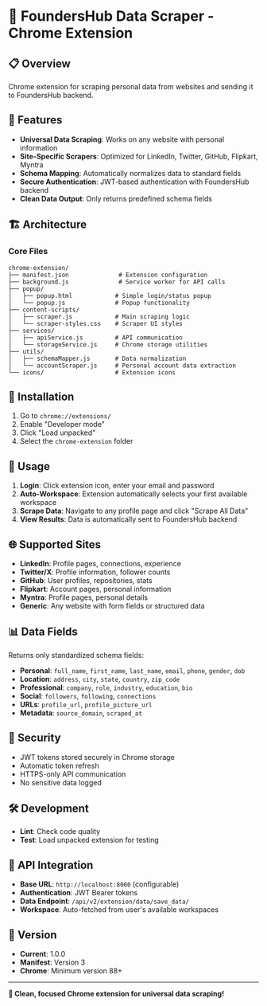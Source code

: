 # 🔧 **FoundersHub Data Scraper - Chrome Extension**

## 📋 **Overview**

Chrome extension for scraping personal data from websites and sending it to FoundersHub backend.

## 🎯 **Features**

- **Universal Data Scraping**: Works on any website with personal information
- **Site-Specific Scrapers**: Optimized for LinkedIn, Twitter, GitHub, Flipkart, Myntra
- **Schema Mapping**: Automatically normalizes data to standard fields
- **Secure Authentication**: JWT-based authentication with FoundersHub backend
- **Clean Data Output**: Only returns predefined schema fields

## 🏗️ **Architecture**

### **Core Files**

```
chrome-extension/
├── manifest.json              # Extension configuration
├── background.js              # Service worker for API calls
├── popup/
│   ├── popup.html            # Simple login/status popup
│   └── popup.js              # Popup functionality
├── content-scripts/
│   ├── scraper.js            # Main scraping logic
│   └── scraper-styles.css    # Scraper UI styles
├── services/
│   ├── apiService.js         # API communication
│   └── storageService.js     # Chrome storage utilities
├── utils/
│   ├── schemaMapper.js       # Data normalization
│   └── accountScraper.js     # Personal account data extraction
└── icons/                    # Extension icons
```

## 🔧 **Installation**

1. Go to `chrome://extensions/`
2. Enable "Developer mode"
3. Click "Load unpacked"
4. Select the `chrome-extension` folder

## 🚀 **Usage**

1. **Login**: Click extension icon, enter your email and password
2. **Auto-Workspace**: Extension automatically selects your first available workspace
3. **Scrape Data**: Navigate to any profile page and click "Scrape All Data"
4. **View Results**: Data is automatically sent to FoundersHub backend

## 🌐 **Supported Sites**

- **LinkedIn**: Profile pages, connections, experience
- **Twitter/X**: Profile information, follower counts
- **GitHub**: User profiles, repositories, stats
- **Flipkart**: Account pages, personal information
- **Myntra**: Profile pages, personal details
- **Generic**: Any website with form fields or structured data

## 📊 **Data Fields**

Returns only standardized schema fields:

- **Personal**: `full_name`, `first_name`, `last_name`, `email`, `phone`, `gender`, `dob`
- **Location**: `address`, `city`, `state`, `country`, `zip_code`
- **Professional**: `company`, `role`, `industry`, `education`, `bio`
- **Social**: `followers`, `following`, `connections`
- **URLs**: `profile_url`, `profile_picture_url`
- **Metadata**: `source_domain`, `scraped_at`

## 🔐 **Security**

- JWT tokens stored securely in Chrome storage
- Automatic token refresh
- HTTPS-only API communication
- No sensitive data logged

## 🛠️ **Development**

- **Lint**: Check code quality
- **Test**: Load unpacked extension for testing

## 🎯 **API Integration**

- **Base URL**: `http://localhost:8000` (configurable)
- **Authentication**: JWT Bearer tokens
- **Data Endpoint**: `/api/v2/extension/data/save_data/`
- **Workspace**: Auto-fetched from user's available workspaces

## 📝 **Version**

- **Current**: 1.0.0
- **Manifest**: Version 3
- **Chrome**: Minimum version 88+

---

**🎉 Clean, focused Chrome extension for universal data scraping!**
